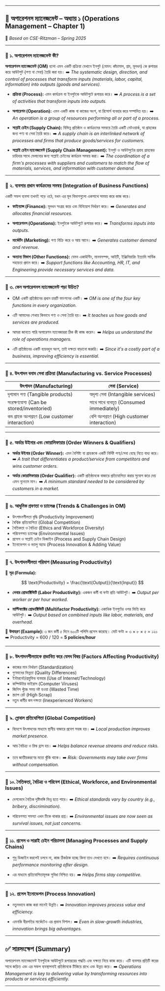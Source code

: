 
---

## 🌟 **অপারেশনস ম্যানেজমেন্ট – অধ্যায় ১ (Operations Management – Chapter 1)**

📘 *Based on CSE-Ritzman – Spring 2025*

---

### 🔹 **১. অপারেশনস ম্যানেজমেন্ট কী?**

**অপারেশনস ম্যানেজমেন্ট (OM)** হলো এমন একটি প্রক্রিয়া যেখানে ইনপুট (যেমন: কাঁচামাল, শ্রম, মূলধন) কে রূপান্তর করে আউটপুট (পণ্য বা সেবা) তৈরি করা হয়।
➡️ *The systematic design, direction, and control of processes that transform inputs (materials, labor, capital, information) into outputs (goods and services).*

* **প্রক্রিয়া (Process):** এমন কার্যক্রম যা ইনপুটকে আউটপুটে রূপান্তর করে।
  ➡️ *A process is a set of activities that transform inputs into outputs.*

* **অপারেশন (Operation):** এমন একটি কাজ বা কাজের অংশ, যা রিসোর্স ব্যবহার করে সম্পাদিত হয়।
  ➡️ *An operation is a group of resources performing all or part of a process.*

* **সাপ্লাই চেইন (Supply Chain):** বিভিন্ন প্রতিষ্ঠান ও কার্যক্রমের সমন্বয়ে তৈরি একটি নেটওয়ার্ক, যা গ্রাহকের জন্য পণ্য বা সেবা তৈরি করে।
  ➡️ *A supply chain is an interlinked network of processes and firms that produce goods/services for customers.*

* **সাপ্লাই চেইন ম্যানেজমেন্ট (Supply Chain Management):** ইনপুট ও আউটপুটের প্রবাহ গ্রাহকের চাহিদার সাথে মেলানোর জন্য সাপ্লাই চেইনের কার্যক্রম সমন্বয় করা।
  ➡️ *The coordination of a firm's processes with suppliers and customers to match the flow of materials, services, and information with customer demand.*

---

### 🔹 **২. ব্যবসার প্রধান কার্যক্রমের সমন্বয় (Integration of Business Functions)**

একটি সফল ব্যবসা তখনই গড়ে ওঠে, যখন এর মূল বিভাগগুলো একসাথে সমন্বয় করে কাজ করে।

* **ফাইন্যান্স (Finance):** মূলধন সংগ্রহ করে এবং বিনিয়োগ নির্ধারণ করে।
  ➡️ *Generates and allocates financial resources.*

* **অপারেশনস (Operations):** ইনপুটকে আউটপুটে রূপান্তর করে।
  ➡️ *Transforms inputs into outputs.*

* **মার্কেটিং (Marketing):** পণ্য বিক্রি করে ও আয় আনে।
  ➡️ *Generates customer demand and revenue.*

* **অন্যান্য বিভাগ (Other Functions):** যেমন একাউন্টিং, মানবসম্পদ, আইটি, ইঞ্জিনিয়ারিং ইত্যাদি সার্বিক সহায়তা প্রদান করে।
  ➡️ *Support functions like Accounting, HR, IT, and Engineering provide necessary services and data.*

---

### 🔹 **৩. কেন অপারেশনস ম্যানেজমেন্ট পড়া উচিত?**

* OM একটি প্রতিষ্ঠানের প্রধান চারটি ফাংশনের একটি।
  ➡️ *OM is one of the four key functions in every organization.*

* এটি আমাদের শেখায় কিভাবে পণ্য ও সেবা তৈরি হয়।
  ➡️ *It teaches us how goods and services are produced.*

* আমরা জানতে পারি অপারেশন ম্যানেজাররা ঠিক কী কাজ করেন।
  ➡️ *Helps us understand the role of operations managers.*

* এটি প্রতিষ্ঠানের একটি ব্যয়বহুল অংশ, তাই দক্ষতা বাড়ানো জরুরি।
  ➡️ *Since it's a costly part of a business, improving efficiency is essential.*

---

### 🔹 **৪. উৎপাদন বনাম সেবা প্রক্রিয়া (Manufacturing vs. Service Processes)**

| উৎপাদন (Manufacturing)                        | সেবা (Service)                            |
| --------------------------------------------- | ----------------------------------------- |
| দৃশ্যমান পণ্য (Tangible products)             | অদৃশ্য সেবা (Intangible services)         |
| সংরক্ষণযোগ্য (Can be stored/inventoried)      | সাথে সাথে ব্যবহৃত (Consumed immediately)  |
| কম গ্রাহক অংশগ্রহণ (Low customer interaction) | বেশি অংশগ্রহণ (High customer interaction) |

---

### 🔹 **৫. অর্ডার উইনার এবং কোয়ালিফায়ার (Order Winners & Qualifiers)**

* **অর্ডার উইনার (Order Winner):** এমন বৈশিষ্ট্য যা গ্রাহককে একটি নির্দিষ্ট পণ্য/সেবা বেছে নিতে বাধ্য করে।
  ➡️ *A trait that differentiates a product/service from competitors and wins customer orders.*

* **অর্ডার কোয়ালিফায়ার (Order Qualifier):** একটি প্রতিষ্ঠানকে বাজারে প্রতিযোগিতা করার সুযোগ করে দেয় এমন ন্যূনতম মান।
  ➡️ *A minimum standard needed to be considered by customers in a market.*

---

### 🔹 **৬. আধুনিক প্রবণতা ও চ্যালেঞ্জ (Trends & Challenges in OM)**

* উৎপাদনশীলতা বৃদ্ধি (Productivity Improvement)
* বৈশ্বিক প্রতিযোগিতা (Global Competition)
* নৈতিকতা ও বৈচিত্র্য (Ethics and Workforce Diversity)
* পরিবেশগত চ্যালেঞ্জ (Environmental Issues)
* প্রসেস ও সাপ্লাই চেইন ডিজাইন (Process and Supply Chain Design)
* ইনোভেশন ও ভ্যালু অ্যাড (Process Innovation & Adding Value)

---

### 🔹 **৭. উৎপাদনশীলতা পরিমাপ (Measuring Productivity)**

📌 **সূত্র (Formula):**

$$
\text{Productivity} = \frac{\text{Output}}{\text{Input}}
$$

* **লেবার প্রোডাক্টিভিটি (Labor Productivity):** একজন কর্মী বা ঘণ্টা প্রতি আউটপুট।
  ➡️ *Output per worker or per hour worked.*

* **মাল্টিফ্যাক্টর প্রোডাক্টিভিটি (Multifactor Productivity):** একাধিক ইনপুটের ওপর ভিত্তি করে আউটপুট।
  ➡️ *Output based on combined inputs like labor, materials, and overhead.*

🧮 **উদাহরণ (Example):**
৩ জন কর্মী ৫ দিনে ৬০০টি পলিসি প্রসেস করেছে।
মোট ঘণ্টা = ৩ × ৮ × ৫ = ১২০
➡️ Productivity = 600 / 120 = **5 policies/hour**

---

### 🔹 **৮. উৎপাদনশীলতাকে প্রভাবিত করে যেসব বিষয় (Factors Affecting Productivity)**

* কাজের মান নির্ধারণ (Standardization)
* গুণমানের ভিন্নতা (Quality Differences)
* ইন্টারনেট/প্রযুক্তির ব্যবহার (Use of Internet/Technology)
* কম্পিউটার ভাইরাস (Computer Viruses)
* জিনিস খুঁজে সময় নষ্ট হওয়া (Wasted Time)
* স্ক্র্যাপ রেট (High Scrap)
* নতুন কর্মীর কম দক্ষতা (Inexperienced Workers)

---

### 🔹 **৯. গ্লোবাল প্রতিযোগিতা (Global Competition)**

* বিদেশে উৎপাদনের মাধ্যমে স্থানীয় বাজারে প্রবেশ সহজ হয়।
  ➡️ *Local production improves market presence.*

* আয় বৈচিত্র্য ও রিস্ক হ্রাস হয়।
  ➡️ *Helps balance revenue streams and reduce risks.*

* তবে জাতীয়করণের মতো ঝুঁকি থাকে।
  ➡️ *Risk: Governments may take over firms without compensation.*

---

### 🔹 **১০. নৈতিকতা, বৈচিত্র্য ও পরিবেশ (Ethical, Workforce, and Environmental Issues)**

* দেশভেদে নৈতিক দৃষ্টিভঙ্গি ভিন্ন হতে পারে।
  ➡️ *Ethical standards vary by country (e.g., bribery, discrimination).*

* পরিবেশগত সমস্যা এখন টিকে থাকার প্রশ্ন।
  ➡️ *Environmental issues are now seen as survival issues, not just concerns.*

---

### 🔹 **১১. প্রসেস ও সাপ্লাই চেইন পরিচালনা (Managing Processes and Supply Chains)**

* শুধু ডিজাইন করলেই চলবে না, কাজ ঠিকঠাক হচ্ছে কিনা তাও দেখতে হবে।
  ➡️ *Requires continuous performance monitoring after design.*

* এর মাধ্যমে প্রতিযোগিতামূলক সুবিধা নিশ্চিত হয়।
  ➡️ *Helps firms stay competitive.*

---

### 🔹 **১২. প্রসেস ইনোভেশন (Process Innovation)**

* নতুনভাবে কাজ করা মানেই উন্নতি।
  ➡️ *Innovation improves process value and efficiency.*

* এমনকি ধীরগতির মার্কেটেও এর প্রভাব বিশাল।
  ➡️ *Even in slow-growth industries, innovation brings big advantages.*

---

## ✅ **সারসংক্ষেপ (Summary)**

অপারেশনস ম্যানেজমেন্ট ইনপুটকে আউটপুটে রূপান্তরের পদ্ধতি এবং দক্ষতা নিয়ে কাজ করে। এটি ব্যবসার প্রতিটি স্তরের সাথে জড়িত এবং এর সফল ব্যবস্থাপনাই প্রতিষ্ঠানকে টিকিয়ে রাখে এবং উন্নত করে।
➡️ *Operations Management is key to delivering value by transforming resources into products or services efficiently.*

---


